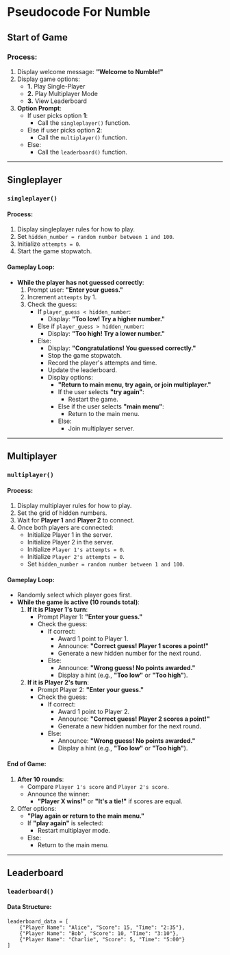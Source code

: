 # Pseudocode For Numble

## Start of Game

### Process:
1. Display welcome message: **"Welcome to Numble!"**
2. Display game options:
   - **1.** Play Single-Player
   - **2.** Play Multiplayer Mode
   - **3.** View Leaderboard
3. **Option Prompt**:
   - If user picks option **1**:
     - Call the `singleplayer()` function.
   - Else if user picks option **2**:
     - Call the `multiplayer()` function.
   - Else:
     - Call the `leaderboard()` function.

---

## Singleplayer

### `singleplayer()`

#### Process:
1. Display singleplayer rules for how to play.
2. Set `hidden_number = random number between 1 and 100`.
3. Initialize `attempts = 0`.
4. Start the game stopwatch.

#### Gameplay Loop:
- **While the player has not guessed correctly**:
  1. Prompt user: **"Enter your guess."**
  2. Increment `attempts` by 1.
  3. Check the guess:
     - If `player_guess < hidden_number`:
       - Display: **"Too low! Try a higher number."**
     - Else if `player_guess > hidden_number`:
       - Display: **"Too high! Try a lower number."**
     - Else:
       - Display: **"Congratulations! You guessed correctly."**
       - Stop the game stopwatch.
       - Record the player's attempts and time.
       - Update the leaderboard.
       - Display options:
         - **"Return to main menu, try again, or join multiplayer."**
         - If the user selects **"try again"**:
           - Restart the game.
         - Else if the user selects **"main menu"**:
           - Return to the main menu.
         - Else:
           - Join multiplayer server.

---

## Multiplayer

### `multiplayer()`

#### Process:
1. Display multiplayer rules for how to play.
2. Set the grid of hidden numbers.
3. Wait for **Player 1** and **Player 2** to connect.
4. Once both players are connected:
   - Initialize Player 1 in the server.
   - Initialize Player 2 in the server.
   - Initialize `Player 1's attempts = 0`.
   - Initialize `Player 2's attempts = 0`.
   - Set `hidden_number = random number between 1 and 100`.

#### Gameplay Loop:
- Randomly select which player goes first.
- **While the game is active (10 rounds total)**:
  1. **If it is Player 1's turn**:
     - Prompt Player 1: **"Enter your guess."**
     - Check the guess:
       - If correct:
         - Award 1 point to Player 1.
         - Announce: **"Correct guess! Player 1 scores a point!"**
         - Generate a new hidden number for the next round.
       - Else:
         - Announce: **"Wrong guess! No points awarded."**
         - Display a hint (e.g., **"Too low"** or **"Too high"**).
  2. **If it is Player 2's turn**:
     - Prompt Player 2: **"Enter your guess."**
     - Check the guess:
       - If correct:
         - Award 1 point to Player 2.
         - Announce: **"Correct guess! Player 2 scores a point!"**
         - Generate a new hidden number for the next round.
       - Else:
         - Announce: **"Wrong guess! No points awarded."**
         - Display a hint (e.g., **"Too low"** or **"Too high"**).

#### End of Game:
1. **After 10 rounds**:
   - Compare `Player 1's score` and `Player 2's score`.
   - Announce the winner:
     - **"Player X wins!"** or **"It's a tie!"** if scores are equal.
2. Offer options:
   - **"Play again or return to the main menu."**
   - If **"play again"** is selected:
     - Restart multiplayer mode.
   - Else:
     - Return to the main menu.

---

## Leaderboard

### `leaderboard()`

#### Data Structure:
```plaintext
leaderboard_data = [
    {"Player Name": "Alice", "Score": 15, "Time": "2:35"},
    {"Player Name": "Bob", "Score": 10, "Time": "3:10"},
    {"Player Name": "Charlie", "Score": 5, "Time": "5:00"}
]
